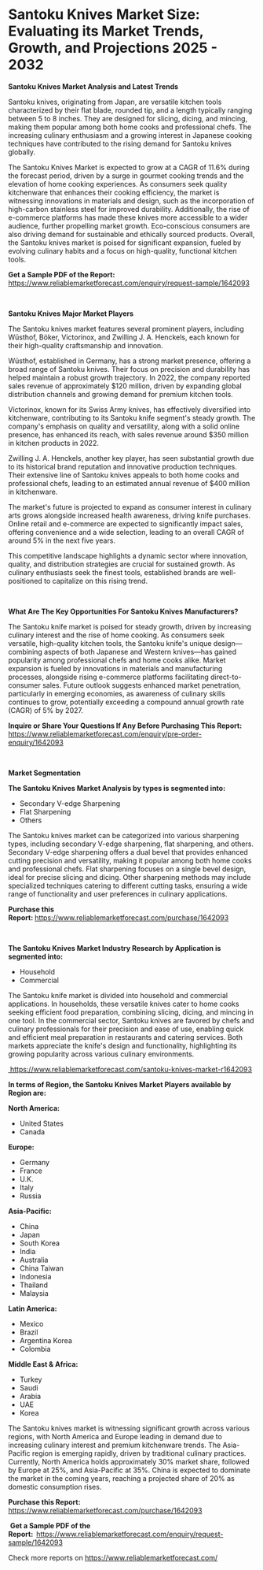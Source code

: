 <p><h1>Santoku Knives Market Size: Evaluating its Market Trends, Growth, and Projections 2025 - 2032</h1></p><p><strong>Santoku Knives Market Analysis and Latest Trends</strong></p>
<p><p>Santoku knives, originating from Japan, are versatile kitchen tools characterized by their flat blade, rounded tip, and a length typically ranging between 5 to 8 inches. They are designed for slicing, dicing, and mincing, making them popular among both home cooks and professional chefs. The increasing culinary enthusiasm and a growing interest in Japanese cooking techniques have contributed to the rising demand for Santoku knives globally.</p><p>The Santoku Knives Market is expected to grow at a CAGR of 11.6% during the forecast period, driven by a surge in gourmet cooking trends and the elevation of home cooking experiences. As consumers seek quality kitchenware that enhances their cooking efficiency, the market is witnessing innovations in materials and design, such as the incorporation of high-carbon stainless steel for improved durability. Additionally, the rise of e-commerce platforms has made these knives more accessible to a wider audience, further propelling market growth. Eco-conscious consumers are also driving demand for sustainable and ethically sourced products. Overall, the Santoku knives market is poised for significant expansion, fueled by evolving culinary habits and a focus on high-quality, functional kitchen tools.</p></p>
<p><strong>Get a Sample PDF of the Report:&nbsp;</strong> <a href="https://www.reliablemarketforecast.com/enquiry/request-sample/1642093?utm_campaign=3521&utm_medium=2&utm_source=Github&utm_content=ia&utm_term=05042025&utm_id=santoku-knives">https://www.reliablemarketforecast.com/enquiry/request-sample/1642093</a></p>
<p>&nbsp;</p>
<p><strong>Santoku Knives Major Market Players</strong></p>
<p><p>The Santoku knives market features several prominent players, including Wüsthof, Böker, Victorinox, and Zwilling J. A. Henckels, each known for their high-quality craftsmanship and innovation. </p><p>Wüsthof, established in Germany, has a strong market presence, offering a broad range of Santoku knives. Their focus on precision and durability has helped maintain a robust growth trajectory. In 2022, the company reported sales revenue of approximately $120 million, driven by expanding global distribution channels and growing demand for premium kitchen tools.</p><p>Victorinox, known for its Swiss Army knives, has effectively diversified into kitchenware, contributing to its Santoku knife segment's steady growth. The company's emphasis on quality and versatility, along with a solid online presence, has enhanced its reach, with sales revenue around $350 million in kitchen products in 2022.</p><p>Zwilling J. A. Henckels, another key player, has seen substantial growth due to its historical brand reputation and innovative production techniques. Their extensive line of Santoku knives appeals to both home cooks and professional chefs, leading to an estimated annual revenue of $400 million in kitchenware.</p><p>The market's future is projected to expand as consumer interest in culinary arts grows alongside increased health awareness, driving knife purchases. Online retail and e-commerce are expected to significantly impact sales, offering convenience and a wide selection, leading to an overall CAGR of around 5% in the next five years.</p><p>This competitive landscape highlights a dynamic sector where innovation, quality, and distribution strategies are crucial for sustained growth. As culinary enthusiasts seek the finest tools, established brands are well-positioned to capitalize on this rising trend.</p></p>
<p>&nbsp;</p>
<p><strong>What Are The Key Opportunities For Santoku Knives Manufacturers?</strong></p>
<p><p>The Santoku knife market is poised for steady growth, driven by increasing culinary interest and the rise of home cooking. As consumers seek versatile, high-quality kitchen tools, the Santoku knife's unique design—combining aspects of both Japanese and Western knives—has gained popularity among professional chefs and home cooks alike. Market expansion is fueled by innovations in materials and manufacturing processes, alongside rising e-commerce platforms facilitating direct-to-consumer sales. Future outlook suggests enhanced market penetration, particularly in emerging economies, as awareness of culinary skills continues to grow, potentially exceeding a compound annual growth rate (CAGR) of 5% by 2027.</p></p>
<p><strong>Inquire or Share Your Questions If Any Before Purchasing This Report:</strong> <a href="https://www.reliablemarketforecast.com/enquiry/pre-order-enquiry/1642093?utm_campaign=3521&utm_medium=2&utm_source=Github&utm_content=ia&utm_term=05042025&utm_id=santoku-knives">https://www.reliablemarketforecast.com/enquiry/pre-order-enquiry/1642093</a></p>
<p>&nbsp;</p>
<p><strong>Market Segmentation</strong></p>
<p><strong>The Santoku Knives Market Analysis by types is segmented into:</strong></p>
<p><ul><li>Secondary V-edge Sharpening</li><li>Flat Sharpening</li><li>Others</li></ul></p>
<p><p>The Santoku knives market can be categorized into various sharpening types, including secondary V-edge sharpening, flat sharpening, and others. Secondary V-edge sharpening offers a dual bevel that provides enhanced cutting precision and versatility, making it popular among both home cooks and professional chefs. Flat sharpening focuses on a single bevel design, ideal for precise slicing and dicing. Other sharpening methods may include specialized techniques catering to different cutting tasks, ensuring a wide range of functionality and user preferences in culinary applications.</p></p>
<p><strong>Purchase this Report:&nbsp;</strong><a href="https://www.reliablemarketforecast.com/purchase/1642093?utm_campaign=3521&utm_medium=2&utm_source=Github&utm_content=ia&utm_term=05042025&utm_id=santoku-knives">https://www.reliablemarketforecast.com/purchase/1642093</a></p>
<p>&nbsp;</p>
<p><strong>The Santoku Knives Market Industry Research by Application is segmented into:</strong></p>
<p><ul><li>Household</li><li>Commercial</li></ul></p>
<p><p>The Santoku knife market is divided into household and commercial applications. In households, these versatile knives cater to home cooks seeking efficient food preparation, combining slicing, dicing, and mincing in one tool. In the commercial sector, Santoku knives are favored by chefs and culinary professionals for their precision and ease of use, enabling quick and efficient meal preparation in restaurants and catering services. Both markets appreciate the knife's design and functionality, highlighting its growing popularity across various culinary environments.</p></p>
<p><a href="https://www.reliablemarketforecast.com/santoku-knives-market-r1642093?utm_campaign=3521&utm_medium=2&utm_source=Github&utm_content=ia&utm_term=05042025&utm_id=santoku-knives">&nbsp;https://www.reliablemarketforecast.com/santoku-knives-market-r1642093</a></p>
<p><strong>In terms of Region, the Santoku Knives Market Players available by Region are:</strong></p>
<p>
    <p> <strong> North America: </strong>
        <ul>
            <li>United States</li>
            <li>Canada</li>
        </ul>
        </p> 
    <p> <strong> Europe: </strong>
        <ul>
            <li>Germany</li>
            <li>France</li>
            <li>U.K.</li>
            <li>Italy</li>
            <li>Russia</li>
        </ul>
        </p> 
    <p> <strong> Asia-Pacific: </strong>
        <ul>
            <li>China</li>
            <li>Japan</li>
            <li>South Korea</li>
            <li>India</li>
            <li>Australia</li>
            <li>China Taiwan</li>
            <li>Indonesia</li>
            <li>Thailand</li>
            <li>Malaysia</li>
        </ul>
        </p> 
    <p> <strong> Latin America: </strong>
        <ul>
            <li>Mexico</li>
            <li>Brazil</li>
            <li>Argentina Korea</li>
            <li>Colombia</li>
        </ul>
        </p> 
    <p> <strong> Middle East & Africa: </strong>
        <ul>
            <li>Turkey</li>
            <li>Saudi</li>
            <li>Arabia</li>
            <li>UAE</li>
            <li>Korea</li>
        </ul>
    </p>
    </p>
<p><p>The Santoku knives market is witnessing significant growth across various regions, with North America and Europe leading in demand due to increasing culinary interest and premium kitchenware trends. The Asia-Pacific region is emerging rapidly, driven by traditional culinary practices. Currently, North America holds approximately 30% market share, followed by Europe at 25%, and Asia-Pacific at 35%. China is expected to dominate the market in the coming years, reaching a projected share of 20% as domestic consumption rises.</p></p>
<p><strong>Purchase this Report: </strong><a href="https://www.reliablemarketforecast.com/purchase/1642093?utm_campaign=3521&utm_medium=2&utm_source=Github&utm_content=ia&utm_term=05042025&utm_id=santoku-knives">https://www.reliablemarketforecast.com/purchase/1642093</a></p>
<p>&nbsp;<strong>Get a Sample PDF of the Report:&nbsp;&nbsp;</strong><a href="https://www.reliablemarketforecast.com/enquiry/request-sample/1642093?utm_campaign=3521&utm_medium=2&utm_source=Github&utm_content=ia&utm_term=05042025&utm_id=santoku-knives">https://www.reliablemarketforecast.com/enquiry/request-sample/1642093</a></p>
<p><strong></strong></p>
<p>Check more reports on <a href="https://www.reliablemarketforecast.com/?utm_campaign=3521&utm_medium=2&utm_source=Github&utm_content=ia&utm_term=05042025&utm_id=santoku-knives">https://www.reliablemarketforecast.com/</a></p>